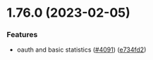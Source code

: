 # 1.76.0 (2023-02-05)


### Features

* oauth and basic statistics ([#4091](https://github.com/EddieHubCommunity/LinkFree/issues/4091)) ([e734fd2](https://github.com/EddieHubCommunity/LinkFree/commit/e734fd23df5ad9d09ac57615c1cb8f397f398593))



